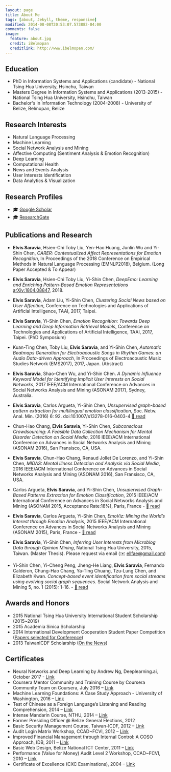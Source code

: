```yaml
---
layout: page
title: About Me
tags: [about, Jekyll, theme, responsive]
modified: 2014-08-08T20:53:07.573882-04:00
comments: false
image:
  feature: about.jpg
  credit: iBelmopan
  creditlink: http://www.ibelmopan.com/
---
```


## Education
- PhD in Information Systems and Applications (candidate) - National Tsing Hua University, Hsinchu, Taiwan
- Masters Degree in Information Systems and Applications (2013-2015) - National Tsing Hua University, Hsinchu, Taiwan
- Bachelor's in Information Technology (2004-2008) - University of Belize, Belmopan, Belize

## Research Interests
- Natural Language Processing
- Machine Learning
- Social Network Analysis and Mining
- Affective Computing (Sentiment Analysis & Emotion Recognition)
- Deep Learning
- Computational Health
- News and Events Analysis
- User Interests Identification
- Data Analytics & Visualization

## Research Profiles
- :mortar_board: [Google Scholar](https://scholar.google.com.tw/citations?user=GTU6jHcAAAAJ&hl=en)
- :mortar_board: [ResearchGate](https://www.researchgate.net/profile/Elvis_Saravia)

## Publications and Research
- **Elvis Saravia**, Hsien-Chi Toby Liu, Yen-Hao Huang, Junlin Wu and Yi-Shin Chen, *CARER: Contextualized Affect Representations for Emotion Recognition*, In Proceedings of the 2018 Conference on Empirical Methods in Natural Language Processing (EMNLP2018), Belgium. (Long Paper Accepted & To Appear)

- **Elvis Saravia**, Hsien-Chi Toby Liu, Yi-Shin Chen, *DeepEmo: Learning and Enriching Pattern-Based Emotion Representations* [arXiv:1804.08847](https://arxiv.org/abs/1804.08847), 2018. 

- **Elvis Saravia**, Adam Liu, Yi-Shin Chen, *Clustering Social News based on User Affection*, Conference on Technologies and Applications of Artificial Intelligence, TAAI, 2017, Taipei. 

- **Elvis Saravia**, Yi-Shin Chen, *Emotion Recognition: Towards Deep Learning and Deep Information Retrieval Models*, Conference on Technologies and Applications of Artificial Intelligence, TAAI, 2017, Taipei. (PhD Symposium)

- Kuan-Ting Chen, Toby Liu, **Elvis Saravia**, and Yi-Shin Chen, *Automatic Beatmaps Generation for Electroacoustic Songs in Rhythm Games: an Audio Data-driven Approach*, In Proceedings of Electroacoustic Music Studies Network (EMS2017), 2017, Japan. (Abstract)

- **Elvis Saravia**, Shao-Chen Wu, and Yi-Shin Chen. *A Dynamic Influence Keyword Model for Identifying Implicit User Interests on Social Networks*, 2017 IEEE/ACM International Conference on Advances in Social Networks Analysis and Mining (ASONAM 2017), Sydney, Australia.

- **Elvis Saravia**, Carlos Argueta, Yi-Shin Chen, *Unsupervised graph-based pattern extraction for multilingual emotion classification*, Soc. Netw. Anal. Min. (2016) 6: 92. doi:10.1007/s13278-016-0403-4 [:page_facing_up: read](http://bit.ly/2eAO7QS)

- Chun-Hao Chang, **Elvis Saravia**, Yi-Shin Chen, *Subconscious Crowdsourcing: A Feasible Data Collection Mechanism for Mental Disorder Detection on Social Media*, 2016 IEEE/ACM International Conference on Advances in Social Networks Analysis and Mining (ASONAM 2016), San Fransisco, CA, USA.

- **Elvis Saravia**, Chun-Hao Chang, Renaud Jollet De Lorenzo, and Yi-Shin Chen, *MIDAS: Mental Illness Detection and Analysis via Social Media*, 2016 IEEE/ACM International Conference on Advances in Social Networks Analysis and Mining (ASONAM 2016), San Fransisco, CA, USA.

- Carlos Argueta, **Elvis Saravia**, and Yi-Shin Chen, *Unsupervised Graph-Based Patterns Extraction for Emotion Classification*, 2015 IEEE/ACM International Conference on Advances in Social Networks Analysis and Mining (ASONAM 2015, Acceptance Rate:18%), Paris, France - [:page_facing_up: read](http://bit.ly/1sjzq7T)

- **Elvis Saravia**, Carlos Argueta, Yi-Shin Chen, *EmoViz: Mining the World’s Interest through Emotion Analysis*, 2015 IEEE/ACM International Conference on Advances in Social Networks Analysis and Mining (ASONAM 2015), Paris, France - [:page_facing_up: read](http://bit.ly/1OnoC1S)

- **Elvis Saravia**, Yi-Shin Chen, *Inferring User Interests from Microblog Data through Opinion Mining*, National Tsing Hua University, 2015, Taiwan. (Master Thesis). Please request via email (:envelope: ellfae@gmail.com)

- Yi-Shin Chen, Yi-Cheng Peng, Jheng-He Liang, **Elvis Saravia**, Fernando Calderon, Chung-Hao Chang, Ya-Ting Chuang, Tzu-Lung Chen, and Elizabeth Kwan. *Concept-based event identification from social streams using evolving social graph sequences.* Social Network Analysis and Mining 5, no. 1 (2015): 1-16. - [:page_facing_up: read](http://bit.ly/1TBTiJ4)

## Awards and Honors
- 2015 National Tsing Hua University International Student Scholarship (2015~2019)
- 2015 Academia Sinica Scholarship
- 2014 International Development Cooperation Student Paper Competition ([Papers selected for Conference](http://bit.ly/1g0wUfJ))
- 2013 TaiwanICDF Scholarship ([On the News](http://bit.ly/1g0xbiE ))

## Certificates
- Neural Networks and Deep Learning by Andrew Ng, Deeplearning.ai, October 2017 - [Link](https://www.coursera.org/account/accomplishments/certificate/ZRU889QBQFAS)
- Coursera Mentor Community and Training Course by Coursera Community Team on Coursera, July 2016 – [Link](http://bit.ly/29BwhGs)
- Machine Learning Foundations: A Case Study Approach - University of Washington, 2016 – [Link](http://bit.ly/1Wbus7V)
- Test of Chinese as a Foreign Language’s Listening and Reading Comprehension, 2014 – [Link](https://www.dropbox.com/s/veq0q7jtw203ykg/ELvis-Chinese%20Exam%20Certficate.pdf?dl=0)
- Intense Mandarin Course, NTHU, 2014 – [Link](https://www.dropbox.com/s/h1cm5ebfd953wl8/chinese%20exam%20diploma.pdf?dl=0)
- Former Presiding Officer @ Belize General Elections, 2012
- Basic Security Management Course, Taiwan-ICDF, 2012 – [Link](https://www.dropbox.com/s/qrqahsnymkpxtv9/basic_security_management.pdf?dl=0)
- Audit Login Matrix Workshop, CCAD~FCVI, 2012 – [Link](https://www.dropbox.com/s/eyg0ahcawk1dq0f/Audit_Logic_workshop.pdf?dl=0)
- Improved Financial Management through Internal Control: A COSO Approach, IDB, 2011 – [Link](https://www.dropbox.com/s/zt9kqhz8rcoexir/Improving_financial_management.pdf?dl=0)
- Basic Web Design, Belize National ICT Center, 2011 – [Link](https://www.dropbox.com/s/qsq069j5su03gdw/Web_design.pdf?dl=0)
- Performance (Value for Money) Audit Level 2 Workshop, CCAD~FCVI, 2010 – [Link](https://www.dropbox.com/s/ifp8ec2y92nvmvb/performance_vfm.pdf?dl=0)
- Certificate of Excellence (CXC Examinations), 2004 – [Link](https://www.dropbox.com/s/6zpwus3nayvcsax/certificate%20of%20excellence.pdf?dl=0)   
